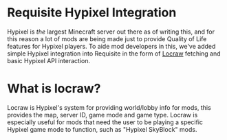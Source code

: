 # Requisite Hypixel Integration
Hypixel is _the_ largest Minecraft server out there as of writing this, and for this reason a lot of mods are being made just to provide Quality of Life features for Hypixel players. To aide mod developers in this, we've added simple Hypixel integration into Requisite in the form of [Locraw](#what-is-locraw) fetching and basic Hypixel API interaction.

# What is locraw?
Locraw is Hypixel's system for providing world/lobby info for mods, this provides the map, server ID, game mode and game type. Locraw is especially useful for mods that need the user to be playing a specific Hypixel game mode to function, such as "Hypixel SkyBlock" mods.